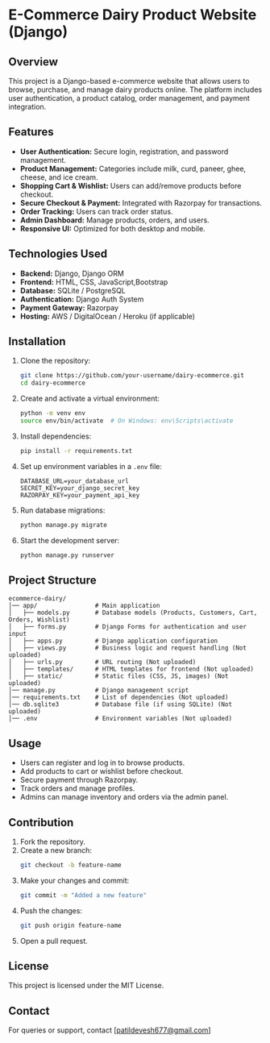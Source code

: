 # E-Commerce Dairy Product Website (Django)

## Overview
This project is a Django-based e-commerce website that allows users to browse, purchase, and manage dairy products online. The platform includes user authentication, a product catalog, order management, and payment integration.

## Features
- **User Authentication:** Secure login, registration, and password management.
- **Product Management:** Categories include milk, curd, paneer, ghee, cheese, and ice cream.
- **Shopping Cart & Wishlist:** Users can add/remove products before checkout.
- **Secure Checkout & Payment:** Integrated with Razorpay for transactions.
- **Order Tracking:** Users can track order status.
- **Admin Dashboard:** Manage products, orders, and users.
- **Responsive UI:** Optimized for both desktop and mobile.

## Technologies Used
- **Backend:** Django, Django ORM
- **Frontend:** HTML, CSS, JavaScript,Bootstrap
- **Database:** SQLite / PostgreSQL
- **Authentication:** Django Auth System
- **Payment Gateway:** Razorpay
- **Hosting:** AWS / DigitalOcean / Heroku (if applicable)

## Installation
1. Clone the repository:
   ```bash
   git clone https://github.com/your-username/dairy-ecommerce.git
   cd dairy-ecommerce
   ```
2. Create and activate a virtual environment:
   ```bash
   python -m venv env
   source env/bin/activate  # On Windows: env\Scripts\activate
   ```
3. Install dependencies:
   ```bash
   pip install -r requirements.txt
   ```
4. Set up environment variables in a `.env` file:
   ```
   DATABASE_URL=your_database_url
   SECRET_KEY=your_django_secret_key
   RAZORPAY_KEY=your_payment_api_key
   ```
5. Run database migrations:
   ```bash
   python manage.py migrate
   ```
6. Start the development server:
   ```bash
   python manage.py runserver
   ```

## Project Structure
```
ecommerce-dairy/
│── app/                # Main application
│   ├── models.py       # Database models (Products, Customers, Cart, Orders, Wishlist)
│   ├── forms.py        # Django Forms for authentication and user input
│   ├── apps.py         # Django application configuration
│   ├── views.py        # Business logic and request handling (Not uploaded)
│   ├── urls.py         # URL routing (Not uploaded)
│   ├── templates/      # HTML templates for frontend (Not uploaded)
│   ├── static/         # Static files (CSS, JS, images) (Not uploaded)
│── manage.py           # Django management script
│── requirements.txt    # List of dependencies (Not uploaded)
│── db.sqlite3          # Database file (if using SQLite) (Not uploaded)
│── .env                # Environment variables (Not uploaded)
```

## Usage
- Users can register and log in to browse products.
- Add products to cart or wishlist before checkout.
- Secure payment through Razorpay.
- Track orders and manage profiles.
- Admins can manage inventory and orders via the admin panel.

## Contribution
1. Fork the repository.
2. Create a new branch:
   ```bash
   git checkout -b feature-name
   ```
3. Make your changes and commit:
   ```bash
   git commit -m "Added a new feature"
   ```
4. Push the changes:
   ```bash
   git push origin feature-name
   ```
5. Open a pull request.

## License
This project is licensed under the MIT License.

## Contact
For queries or support, contact [patildevesh677@gmail.com] 

